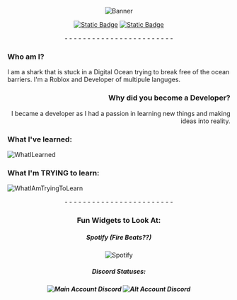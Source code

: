 <p align="center">
  <img src="https://github.com/user-attachments/assets/b3afd8ae-9590-4bed-970e-17080fc3335b" alt="Banner">
</p>
<p align="center">
  <a href="https://discord.com/invite/SyHegkDmeF"><img alt="Static Badge" src="https://img.shields.io/badge/Developer-0?style=for-the-badge&label=Swarm%20FM&labelColor=blue&color=darkblue"></a>
  <a href="https://premid.app/users/1255528657058009088"><img alt="Static Badge" src="https://img.shields.io/badge/1%20Presence-0?style=for-the-badge&label=Premid&labelColor=blue&color=darkblue"></a>
</p>
<p align="center">
  - - - - - - - - - - - - - - - - - - - - - - - -
</p>
<h3>
  Who am I?
</h3>
<p>
  I am a shark that is stuck in a Digital Ocean trying to break free of the ocean barriers. I'm a Roblox and Developer of multipule languges.
</p>
<h3 align="right">
  Why did you become a Developer?
</h3>
<p align="right">
  I became a developer as I had a passion in learning new things and making ideas into reality.
</p>
<h3>
  What I've learned:
</h3>
<p>
  <img alt="WhatILearned" src="https://skillicons.dev/icons?i=nodejs,py,html,css,js,tauri">
</p>
<h3>
  What I'm TRYING to learn:
</h3>
<p>
  <img alt="WhatIAmTryingToLearn" src="https://skillicons.dev/icons?i=lua,nextjs">
</p>
<p align="center">
  - - - - - - - - - - - - - - - - - - - - - - - -
</p>
<h3 align="center">
  Fun Widgets to Look At:
</h3>
<h5 align="center">
  Spotify (Fire Beats??)
</h5>
<p align="center">
 <img src="https://spotify-github-profile.kittinanx.com/api/view?uid=317gs2csg6gnwvvsv5zed2a5fb34&cover_image=false&theme=default&show_offline=false&background_color=352727&interchange=false&bar_color=70ffcf&bar_color_cover=false" alt="Spotify"> 
</p>
<h5 align="center">
  Discord Statuses:
</h5>
<h5 align="center">
  <img src="https://lanyard.cnrad.dev/api/1142468315332227213" alt="Main Account Discord">
  <img src="https://lanyard.cnrad.dev/api/1255528657058009088" alt="Alt Account Discord">
</h5>
